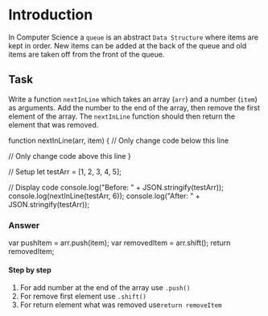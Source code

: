 # Introduction
In Computer Science a `queue` is an abstract `Data Structure` where items are kept in order. New items can be added at the back of the queue and old items are taken off from the front of the queue.

## Task
Write a function `nextInLine` which takes an array (`arr`) and a number (`item`) as arguments.
Add the number to the end of the array, then remove the first element of the array.
The `nextInLine` function should then return the element that was removed.

function nextInLine(arr, item) {
  // Only change code below this line

  // Only change code above this line
}

// Setup
let testArr = [1, 2, 3, 4, 5];

// Display code
console.log("Before: " + JSON.stringify(testArr));
console.log(nextInLine(testArr, 6));
console.log("After: " + JSON.stringify(testArr));

### Answer
  var pushItem = arr.push(item);
  var removedItem = arr.shift();
  return removedItem;

#### Step by step 
1. For add number at the end of the array use `.push()`
2. For remove first element use `.shift()`
3. For return element what was removed use`return removeItem`